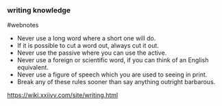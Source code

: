 ### writing knowledge
#webnotes

-   Never use a long word where a short one will do.
-   If it is possible to cut a word out, always cut it out.
-   Never use the passive where you can use the active.
-   Never use a foreign or scientific word, if you can think of an English equivalent.
-   Never use a figure of speech which you are used to seeing in print.
-   Break any of these rules sooner than say anything outright barbarous.

https://wiki.xxiivv.com/site/writing.html